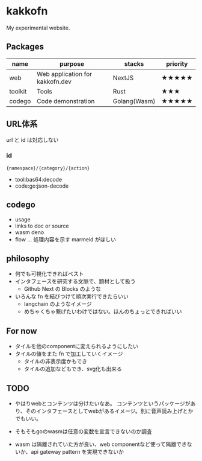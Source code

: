 # kakkofn
My experimental website.

## Packages
| name | purpose | stacks | priority |
| - | - | - | - |
| web | Web application for kakkofn.dev | NextJS | ★★★★★ |
| toolkit | Tools | Rust | ★★★ |
| codego | Code demonstration | Golang(Wasm) | ★★★★★ |

## URL体系
url と id は対応しない
### id
```{namespace}/{category}/{action}```
- tool:bas64:decode
- code:go:json-decode

## codego
- usage
- links to doc or source
- wasm deno
- flow ... 処理内容を示す marmeid がほしい

## philosophy
- 何でも可視化できればベスト
- インタフェースを研究する文脈で、題材として扱う
  - Github Next の Blocks のような
- いろんな fn を結びつけて順次実行できたらいい
  - langchain のようなイメージ
  - めちゃくちゃ繋げたいわけではない。ほんのちょっとできればいい

## For now
- タイルを他のcomponentに変えられるようにしたい
- タイルの値をまた fn で加工していくイメージ
  - タイルの非表示度かもでき
  - タイルの追加などもでき、svg化も出来る

## TODO
- やはりwebとコンテンツは分けたいなあ。
  コンテンツというパッケージがあり、そのインタフェースとしてwebがあるイメージ。別に音声読み上げとかでもいい。

- そもそもgoのwasmは任意の変数を宣言できないのか調査
- wasm は隔離されていた方が良い、web componentなど使って隔離できないか、api gateway pattern を実現できないか
